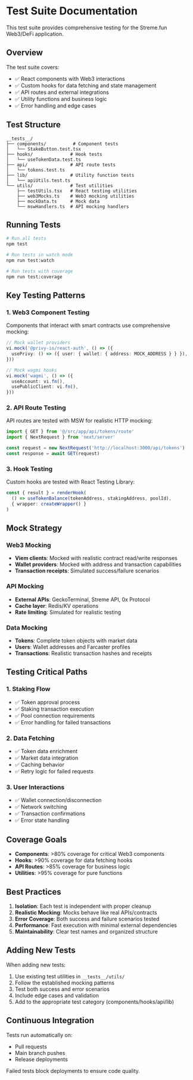 # Test Suite Documentation

This test suite provides comprehensive testing for the Streme.fun Web3/DeFi application.

## Overview

The test suite covers:
- ✅ React components with Web3 interactions
- ✅ Custom hooks for data fetching and state management
- ✅ API routes and external integrations
- ✅ Utility functions and business logic
- ✅ Error handling and edge cases

## Test Structure

```
__tests__/
├── components/          # Component tests
│   └── StakeButton.test.tsx
├── hooks/              # Hook tests
│   └── useTokenData.test.ts
├── api/                # API route tests
│   └── tokens.test.ts
├── lib/                # Utility function tests
│   └── apiUtils.test.ts
└── utils/              # Test utilities
    ├── testUtils.tsx   # React testing utilities
    ├── web3Mocks.ts    # Web3 mocking utilities
    ├── mockData.ts     # Mock data
    └── mswHandlers.ts  # API mocking handlers
```

## Running Tests

```bash
# Run all tests
npm test

# Run tests in watch mode
npm run test:watch

# Run tests with coverage
npm run test:coverage
```

## Key Testing Patterns

### 1. Web3 Component Testing

Components that interact with smart contracts use comprehensive mocking:

```typescript
// Mock wallet providers
vi.mock('@privy-io/react-auth', () => ({
  usePrivy: () => ({ user: { wallet: { address: MOCK_ADDRESS } } }),
}))

// Mock wagmi hooks
vi.mock('wagmi', () => ({
  useAccount: vi.fn(),
  usePublicClient: vi.fn(),
}))
```

### 2. API Route Testing

API routes are tested with MSW for realistic HTTP mocking:

```typescript
import { GET } from '@/src/app/api/tokens/route'
import { NextRequest } from 'next/server'

const request = new NextRequest('http://localhost:3000/api/tokens')
const response = await GET(request)
```

### 3. Hook Testing

Custom hooks are tested with React Testing Library:

```typescript
const { result } = renderHook(
  () => useTokenBalance(tokenAddress, stakingAddress, poolId),
  { wrapper: createWrapper() }
)
```

## Mock Strategy

### Web3 Mocking
- **Viem clients**: Mocked with realistic contract read/write responses
- **Wallet providers**: Mocked with address and transaction capabilities
- **Transaction receipts**: Simulated success/failure scenarios

### API Mocking
- **External APIs**: GeckoTerminal, Streme API, 0x Protocol
- **Cache layer**: Redis/KV operations
- **Rate limiting**: Simulated for realistic testing

### Data Mocking
- **Tokens**: Complete token objects with market data
- **Users**: Wallet addresses and Farcaster profiles
- **Transactions**: Realistic transaction hashes and receipts

## Testing Critical Paths

### 1. Staking Flow
- ✅ Token approval process
- ✅ Staking transaction execution
- ✅ Pool connection requirements
- ✅ Error handling for failed transactions

### 2. Data Fetching
- ✅ Token data enrichment
- ✅ Market data integration
- ✅ Caching behavior
- ✅ Retry logic for failed requests

### 3. User Interactions
- ✅ Wallet connection/disconnection
- ✅ Network switching
- ✅ Transaction confirmations
- ✅ Error state handling

## Coverage Goals

- **Components**: >80% coverage for critical Web3 components
- **Hooks**: >90% coverage for data fetching hooks
- **API Routes**: >85% coverage for business logic
- **Utilities**: >95% coverage for pure functions

## Best Practices

1. **Isolation**: Each test is independent with proper cleanup
2. **Realistic Mocking**: Mocks behave like real APIs/contracts
3. **Error Coverage**: Both success and failure scenarios tested
4. **Performance**: Fast execution with minimal external dependencies
5. **Maintainability**: Clear test names and organized structure

## Adding New Tests

When adding new tests:

1. Use existing test utilities in `__tests__/utils/`
2. Follow the established mocking patterns
3. Test both success and error scenarios
4. Include edge cases and validation
5. Add to the appropriate test category (components/hooks/api/lib)

## Continuous Integration

Tests run automatically on:
- Pull requests
- Main branch pushes
- Release deployments

Failed tests block deployments to ensure code quality.